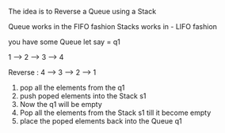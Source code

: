 The idea is to Reverse a Queue using a Stack

Queue works in the FIFO fashion 
Stacks works in - LIFO fashion

you have some Queue let say = q1

1 --> 2 --> 3 --> 4

Reverse : 4 --> 3 --> 2 --> 1


1) pop all the elements from the q1 
2) push poped elements into the Stack s1
3) Now the q1 will be empty 
4) Pop all the elements from the Stack s1 till it become empty
5) place the poped elements back into the Queue q1




